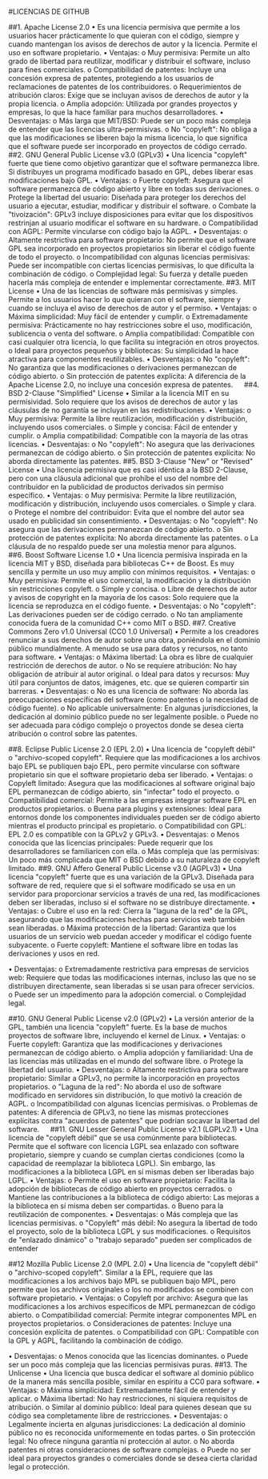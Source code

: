 #LICENCIAS DE GITHUB

##1. Apache License 2.0
•	Es una licencia permisiva que permite a los usuarios hacer prácticamente lo que quieran con el código, siempre y cuando mantengan los avisos de derechos de autor y la licencia. Permite el uso en software propietario.
•	Ventajas:
o	Muy permisiva: Permite un alto grado de libertad para reutilizar, modificar y distribuir el software, incluso para fines comerciales.
o	Compatibilidad de patentes: Incluye una concesión expresa de patentes, protegiendo a los usuarios de reclamaciones de patentes de los contribuidores.
o	Requerimientos de atribución claros: Exige que se incluyan avisos de derechos de autor y la propia licencia.
o	Amplia adopción: Utilizada por grandes proyectos y empresas, lo que la hace familiar para muchos desarrolladores.
•	Desventajas:
o	Más larga que MIT/BSD: Puede ser un poco más compleja de entender que las licencias ultra-permisivas.
o	No "copyleft": No obliga a que las modificaciones se liberen bajo la misma licencia, lo que significa que el software puede ser incorporado en proyectos de código cerrado.
##2. GNU General Public License v3.0 (GPLv3)
•	Una licencia "copyleft" fuerte que tiene como objetivo garantizar que el software permanezca libre. Si distribuyes un programa modificado basado en GPL, debes liberar esas modificaciones bajo GPL.
•	Ventajas:
o	Fuerte copyleft: Asegura que el software permanezca de código abierto y libre en todas sus derivaciones.
o	Protege la libertad del usuario: Diseñada para proteger los derechos del usuario a ejecutar, estudiar, modificar y distribuir el software.
o	Combate la "tivoización": GPLv3 incluye disposiciones para evitar que los dispositivos restrinjan al usuario modificar el software en su hardware.
o	Compatibilidad con AGPL: Permite vincularse con código bajo la AGPL.
•	Desventajas:
o	Altamente restrictiva para software propietario: No permite que el software GPL sea incorporado en proyectos propietarios sin liberar el código fuente de todo el proyecto.
o	Incompatibilidad con algunas licencias permisivas: Puede ser incompatible con ciertas licencias permisivas, lo que dificulta la combinación de código.
o	Complejidad legal: Su fuerza y detalle pueden hacerla más compleja de entender e implementar correctamente.
##3. MIT License
•	Una de las licencias de software más permisivas y simples. Permite a los usuarios hacer lo que quieran con el software, siempre y cuando se incluya el aviso de derechos de autor y el permiso.
•	Ventajas:
o	Máxima simplicidad: Muy fácil de entender y cumplir.
o	Extremadamente permisiva: Prácticamente no hay restricciones sobre el uso, modificación, sublicencia o venta del software.
o	Amplia compatibilidad: Compatible con casi cualquier otra licencia, lo que facilita su integración en otros proyectos.
o	Ideal para proyectos pequeños y bibliotecas: Su simplicidad la hace atractiva para componentes reutilizables.
•	Desventajas:
o	No "copyleft": No garantiza que las modificaciones o derivaciones permanezcan de código abierto.
o	Sin protección de patentes explícita: A diferencia de la Apache License 2.0, no incluye una concesión expresa de patentes.
 
##4. BSD 2-Clause "Simplified" License
•	Similar a la licencia MIT en su permisividad. Solo requiere que los avisos de derechos de autor y las cláusulas de no garantía se incluyan en las redistribuciones.
•	Ventajas:
o	Muy permisiva: Permite la libre reutilización, modificación y distribución, incluyendo usos comerciales.
o	Simple y concisa: Fácil de entender y cumplir.
o	Amplia compatibilidad: Compatible con la mayoría de las otras licencias.
•	Desventajas:
o	No "copyleft": No asegura que las derivaciones permanezcan de código abierto.
o	Sin protección de patentes explícita: No aborda directamente las patentes.
##5. BSD 3-Clause "New" or "Revised" License
•	Una licencia permisiva que es casi idéntica a la BSD 2-Clause, pero con una cláusula adicional que prohíbe el uso del nombre del contribuidor en la publicidad de productos derivados sin permiso específico.
•	Ventajas:
o	Muy permisiva: Permite la libre reutilización, modificación y distribución, incluyendo usos comerciales.
o	Simple y clara.
o	Protege el nombre del contribuidor: Evita que el nombre del autor sea usado en publicidad sin consentimiento.
•	Desventajas:
o	No "copyleft": No asegura que las derivaciones permanezcan de código abierto.
o	Sin protección de patentes explícita: No aborda directamente las patentes.
o	La cláusula de no respaldo puede ser una molestia menor para algunos.
 
##6. Boost Software License 1.0
•	Una licencia permisiva inspirada en la licencia MIT y BSD, diseñada para bibliotecas C++ de Boost. Es muy sencilla y permite un uso muy amplio con mínimos requisitos.
•	Ventajas:
o	Muy permisiva: Permite el uso comercial, la modificación y la distribución sin restricciones copyleft.
o	Simple y concisa.
o	Libre de derechos de autor y avisos de copyright en la mayoría de los casos: Solo requiere que la licencia se reproduzca en el código fuente.
•	Desventajas:
o	No "copyleft": Las derivaciones pueden ser de código cerrado.
o	No tan ampliamente conocida fuera de la comunidad C++ como MIT o BSD.
##7. Creative Commons Zero v1.0 Universal (CC0 1.0 Universal)
•	Permite a los creadores renunciar a sus derechos de autor sobre una obra, poniéndola en el dominio público mundialmente. A menudo se usa para datos y recursos, no tanto para software.
•	Ventajas:
o	Máxima libertad: La obra es libre de cualquier restricción de derechos de autor.
o	No se requiere atribución: No hay obligación de atribuir al autor original.
o	Ideal para datos y recursos: Muy útil para conjuntos de datos, imágenes, etc. que se quieren compartir sin barreras.
•	Desventajas:
o	No es una licencia de software: No aborda las preocupaciones específicas del software (como patentes o la necesidad de código fuente).
o	No aplicable universalmente: En algunas jurisdicciones, la dedicación al dominio público puede no ser legalmente posible.
o	Puede no ser adecuada para código complejo o proyectos donde se desea cierta atribución o control sobre las patentes.

##8. Eclipse Public License 2.0 (EPL 2.0)
•	Una licencia de "copyleft débil" o "archivo-scoped copyleft". Requiere que las modificaciones a los archivos bajo EPL se publiquen bajo EPL, pero permite vincularse con software propietario sin que el software propietario deba ser liberado.
•	Ventajas:
o	Copyleft limitado: Asegura que las modificaciones al software original bajo EPL permanezcan de código abierto, sin "infectar" todo el proyecto.
o	Compatibilidad comercial: Permite a las empresas integrar software EPL en productos propietarios.
o	Buena para plugins y extensiones: Ideal para entornos donde los componentes individuales pueden ser de código abierto mientras el producto principal es propietario.
o	Compatibilidad con GPL: EPL 2.0 es compatible con la GPLv2 y GPLv3.
•	Desventajas:
o	Menos conocida que las licencias principales: Puede requerir que los desarrolladores se familiaricen con ella.
o	Más compleja que las permisivas: Un poco más complicada que MIT o BSD debido a su naturaleza de copyleft limitado.
##9. GNU Affero General Public License v3.0 (AGPLv3)
•	Una licencia "copyleft" fuerte que es una variación de la GPLv3. Diseñada para software de red, requiere que si el software modificado se usa en un servidor para proporcionar servicios a través de una red, las modificaciones deben ser liberadas, incluso si el software no se distribuye directamente.
•	Ventajas:
o	Cubre el uso en la red: Cierra la "laguna de la red" de la GPL, asegurando que las modificaciones hechas para servicios web también sean liberadas.
o	Máxima protección de la libertad: Garantiza que los usuarios de un servicio web puedan acceder y modificar el código fuente subyacente.
o	Fuerte copyleft: Mantiene el software libre en todas las derivaciones y usos en red.


•	Desventajas:
o	Extremadamente restrictiva para empresas de servicios web: Requiere que todas las modificaciones internas, incluso las que no se distribuyen directamente, sean liberadas si se usan para ofrecer servicios.
o	Puede ser un impedimento para la adopción comercial.
o	Complejidad legal.

##10. GNU General Public License v2.0 (GPLv2)
•	La versión anterior de la GPL, también una licencia "copyleft" fuerte. Es la base de muchos proyectos de software libre, incluyendo el kernel de Linux.
•	Ventajas:
o	Fuerte copyleft: Garantiza que las modificaciones y derivaciones permanezcan de código abierto.
o	Amplia adopción y familiaridad: Una de las licencias más utilizadas en el mundo del software libre.
o	Protege la libertad del usuario.
•	Desventajas:
o	Altamente restrictiva para software propietario: Similar a GPLv3, no permite la incorporación en proyectos propietarios.
o	"Laguna de la red": No aborda el uso de software modificado en servidores sin distribución, lo que motivó la creación de AGPL.
o	Incompatibilidad con algunas licencias permisivas.
o	Problemas de patentes: A diferencia de GPLv3, no tiene las mismas protecciones explícitas contra "acuerdos de patentes" que podrían socavar la libertad del software.
 
##11. GNU Lesser General Public License v2.1 (LGPLv2.1)
•	Una licencia de "copyleft débil" que se usa comúnmente para bibliotecas. Permite que el software con licencia LGPL sea enlazado con software propietario, siempre y cuando se cumplan ciertas condiciones (como la capacidad de reemplazar la biblioteca LGPL). Sin embargo, las modificaciones a la biblioteca LGPL en sí mismas deben ser liberadas bajo LGPL.
•	Ventajas:
o	Permite el uso en software propietario: Facilita la adopción de bibliotecas de código abierto en proyectos cerrados.
o	Mantiene las contribuciones a la biblioteca de código abierto: Las mejoras a la biblioteca en sí misma deben ser compartidas.
o	Bueno para la reutilización de componentes.
•	Desventajas:
o	Más compleja que las licencias permisivas.
o	"Copyleft" más débil: No asegura la libertad de todo el proyecto, solo de la biblioteca LGPL y sus modificaciones.
o	Requisitos de "enlazado dinámico" o "trabajo separado" pueden ser complicados de entender

##12 Mozilla Public License 2.0 (MPL 2.0)
•	Una licencia de "copyleft débil" o "archivo-scoped copyleft". Similar a la EPL, requiere que las modificaciones a los archivos bajo MPL se publiquen bajo MPL, pero permite que los archivos originales o los no modificados se combinen con software propietario.
•	Ventajas:
o	Copyleft por archivo: Asegura que las modificaciones a los archivos específicos de MPL permanezcan de código abierto.
o	Compatibilidad comercial: Permite integrar componentes MPL en proyectos propietarios.
o	Consideraciones de patentes: Incluye una concesión explícita de patentes.
o	Compatibilidad con GPL: Compatible con la GPL y AGPL, facilitando la combinación de código.

•	Desventajas:
o	Menos conocida que las licencias dominantes.
o	Puede ser un poco más compleja que las licencias permisivas puras.
##13. The Unlicense
•	Una licencia que busca dedicar el software al dominio público de la manera más sencilla posible, similar en espíritu a CC0 para software.
•	Ventajas:
o	Máxima simplicidad: Extremadamente fácil de entender y aplicar.
o	Máxima libertad: No hay restricciones, ni siquiera requisitos de atribución.
o	Similar al dominio público: Ideal para quienes desean que su código sea completamente libre de restricciones.
•	Desventajas:
o	Legalmente incierta en algunas jurisdicciones: La dedicación al dominio público no es reconocida uniformemente en todas partes.
o	Sin protección legal: No ofrece ninguna garantía ni protección al autor.
o	No aborda patentes ni otras consideraciones de software complejas.
o	Puede no ser ideal para proyectos grandes o comerciales donde se desea cierta claridad legal o protección.

